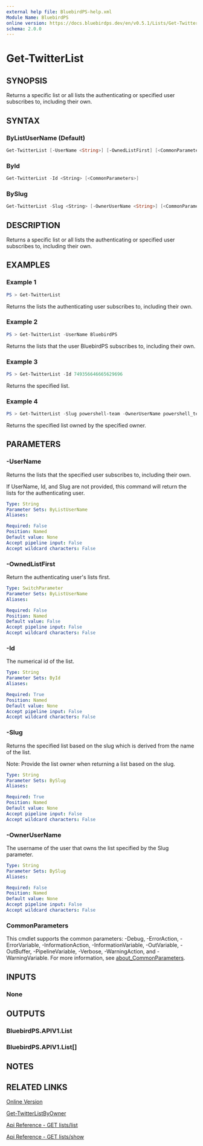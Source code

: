 ```yaml
---
external help file: BluebirdPS-help.xml
Module Name: BluebirdPS
online version: https://docs.bluebirdps.dev/en/v0.5.1/Lists/Get-TwitterList
schema: 2.0.0
---
```


# Get-TwitterList

## SYNOPSIS

Returns a specific list or all lists the authenticating or specified user subscribes to, including their own.

## SYNTAX

### ByListUserName (Default)

```powershell
Get-TwitterList [-UserName <String>] [-OwnedListFirst] [<CommonParameters>]
```

### ById

```powershell
Get-TwitterList -Id <String> [<CommonParameters>]
```

### BySlug

```powershell
Get-TwitterList -Slug <String> [-OwnerUserName <String>] [<CommonParameters>]
```

## DESCRIPTION

Returns a specific list or all lists the authenticating or specified user subscribes to, including their own.

## EXAMPLES

### Example 1

```powershell
PS > Get-TwitterList
```

Returns the lists the authenticating user subscribes to, including their own.

### Example 2

```powershell
PS > Get-TwitterList -UserName BluebirdPS
```

Returns the lists that the user BluebirdPS subscribes to, including their own.

### Example 3

```powershell
PS > Get-TwitterList -Id 749356646665629696
```

Returns the specified list.

### Example 4

```powershell
PS > Get-TwitterList -Slug powershell-team -OwnerUserName powershell_team
```

Returns the specified list owned by the specified owner.

## PARAMETERS

### -UserName

Returns the lists that the specified user subscribes to, including their own.

If UserName, Id, and Slug are not provided, this command will return the lists for the authenticating user.

```yaml
Type: String
Parameter Sets: ByListUserName
Aliases:

Required: False
Position: Named
Default value: None
Accept pipeline input: False
Accept wildcard characters: False
```

### -OwnedListFirst

Return the authenticating user's lists first.

```yaml
Type: SwitchParameter
Parameter Sets: ByListUserName
Aliases:

Required: False
Position: Named
Default value: False
Accept pipeline input: False
Accept wildcard characters: False
```

### -Id

The numerical id of the list.

```yaml
Type: String
Parameter Sets: ById
Aliases:

Required: True
Position: Named
Default value: None
Accept pipeline input: False
Accept wildcard characters: False
```

### -Slug

Returns the specified list based on the slug which is derived from the name of the list.

Note: Provide the list owner when returning a list based on the slug.

```yaml
Type: String
Parameter Sets: BySlug
Aliases:

Required: True
Position: Named
Default value: None
Accept pipeline input: False
Accept wildcard characters: False
```

### -OwnerUserName

The username of the user that owns the list specified by the Slug parameter.

```yaml
Type: String
Parameter Sets: BySlug
Aliases:

Required: False
Position: Named
Default value: None
Accept pipeline input: False
Accept wildcard characters: False
```

### CommonParameters

This cmdlet supports the common parameters: -Debug, -ErrorAction, -ErrorVariable, -InformationAction, -InformationVariable, -OutVariable, -OutBuffer, -PipelineVariable, -Verbose, -WarningAction, and -WarningVariable. For more information, see [about_CommonParameters](http://go.microsoft.com/fwlink/?LinkID=113216).

## INPUTS

### None

## OUTPUTS

### BluebirdPS.APIV1.List

### BluebirdPS.APIV1.List[]

## NOTES

## RELATED LINKS

[Online Version](https://docs.bluebirdps.dev/en/v0.5.1/Lists/Get-TwitterList)

[Get-TwitterListByOwner](https://docs.bluebirdps.dev/en/v0.5.1/Lists/Get-TwitterListByOwner)

[Api Reference - GET lists/list](https://developer.twitter.com/en/docs/twitter-api/v1/accounts-and-users/create-manage-lists/api-reference/get-lists-list)

[Api Reference - GET lists/show](https://developer.twitter.com/en/docs/twitter-api/v1/accounts-and-users/create-manage-lists/api-reference/get-lists-show)
